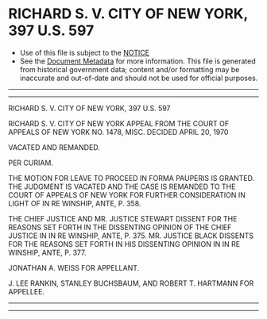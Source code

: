---
---

# RICHARD S. V. CITY OF NEW YORK, 397 U.S. 597

* Use of this file is subject to the [NOTICE](https://github.com/publicdocs/notice/blob/master/NOTICE)
* See the [Document Metadata](../../../) for more information.
  This file is generated from historical government data; content and/or formatting may be inaccurate and out-of-date and should not be used for official purposes.

----------
----------

RICHARD S. V. CITY OF NEW YORK, 397 U.S. 597

RICHARD S. V. CITY OF NEW YORK APPEAL FROM THE COURT OF APPEALS OF NEW YORK NO. 1478, MISC.  DECIDED APRIL 20, 1970

VACATED AND REMANDED.

PER CURIAM.

THE MOTION FOR LEAVE TO PROCEED IN FORMA PAUPERIS IS GRANTED.  THE JUDGMENT IS VACATED AND THE CASE IS REMANDED TO THE COURT OF APPEALS OF NEW YORK FOR FURTHER CONSIDERATION IN LIGHT OF IN RE WINSHIP, ANTE, P. 358.

THE CHIEF JUSTICE AND MR. JUSTICE STEWART DISSENT FOR THE REASONS SET FORTH IN THE DISSENTING OPINION OF THE CHIEF JUSTICE IN IN RE WINSHIP, ANTE, P. 375.  MR. JUSTICE BLACK DISSENTS FOR THE REASONS SET FORTH IN HIS DISSENTING OPINION IN IN RE WINSHIP, ANTE, P. 377.

JONATHAN A. WEISS FOR APPELLANT.

J. LEE RANKIN, STANLEY BUCHSBAUM, AND ROBERT T. HARTMANN FOR APPELLEE.


----------
----------

